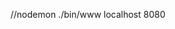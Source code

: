//nodemon ./bin/www localhost 8080

<!-- <!DOCTYPE html>
<html lang="en">
<head>
    <title>Dashboard</title>
    <link rel='stylesheet' href='/stylesheets/dashboard.css' />
    <% include ../partials/libs%>
</head>

<body>
    <% include ../partials/navbar%>
    <% include ../partials/header%>

    <% include ../partials/footer%>
</body>

</html> -->